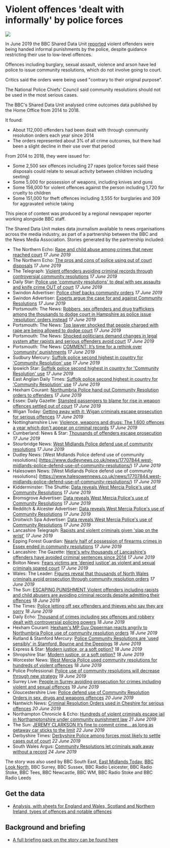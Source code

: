 # Violent offences 'dealt with informally' by police forces

![](https://ichef.bbci.co.uk/news/624/cpsprodpb/11523/production/_106174907_20190211_192230.jpg)

In June 2019 the BBC Shared Data Unit [reported](https://www.bbc.co.uk/news/uk-47697778) violent offenders were being handed informal punishments by the police, despite guidance restricting their use to low-level offences.

Offences including burglary, sexual assault, violence and arson have led police to issue community resolutions, which do not involve going to court.

Critics said the orders were being used "contrary to their original purpose".

The National Police Chiefs' Council said community resolutions should not be used in the most serious cases.

The BBC's Shared Data Unit analysed crime outcomes data published by the Home Office from 2014 to 2018.

It found:

- About 112,000 offenders had been dealt with through community resolution orders each year since 2014
- The orders represented about 3% of all crime outcomes, but there had been a slight decline in their use over that period

From 2014 to 2018, they were issued for:

- Some 2,500 sex offences including 27 rapes (police forces said these disposals could relate to sexual activity between children including sexting)
- Some 5,000 for possession of weapons, including knives and guns
- Some 156,000 for violent offences against the person including 1,720 for cruelty to children
- Some 151,000 for theft offences including 3,555 for burglaries and 309 for aggravated vehicle taking

This piece of content was produced by a regional newspaper reporter working alongside BBC staff.

The Shared Data Unit makes data journalism available to news organisations across the media industry, as part of a partnership between the BBC and the News Media Association. Stories generated by the partnership included:

* The Northern Echo: [Rape and child abuse among crimes that never reached court](https://www.thenorthernecho.co.uk/news/17709873.rape-and-child-abuse-among-crimes-that-never-reached-court/) *17 June 2019*
* The Northern Echo: [The pros and cons of police using out of court disposals](https://www.thenorthernecho.co.uk/news/17709901.the-pros-and-cons-of-police-using-out-of-court-disposals/?ref=twtrec) *17 June 2019*
* The Telegraph: [Violent offenders avoiding criminal records through controversial community resolutions](https://www.telegraph.co.uk/news/2019/06/17/violent-offenders-avoiding-criminal-records-controversial-community/) *17 June 2019*
* Daily Star: [Police use 'community resolutions' to deal with sex assaults and knife crime OUT of court](https://www.dailystar.co.uk/news/latest-news/786191/police-crime-news-uk-london-stabbings-met-courts) *17 June 2019* 
* Swindon Advertiser: [Police chief backs community orders](https://www.swindonadvertiser.co.uk/news/17710301.police-chief-backs-community-orders/) *17 June 2019*
* Swindon Advertiser: [Experts argue the case for and against Community Resolutions](https://www.swindonadvertiser.co.uk/news/17709806.experts-argue-the-case-for-and-against-community-resolutions/) *17 June 2019*
* Portsmouth: The News: [Robbers, sex offenders and drug traffickers among the thousands to dodge court in Hampshire as police issue 'resolution' orders instead](https://www.portsmouth.co.uk/news/crime/robbers-sex-offenders-and-drug-traffickers-among-the-thousands-to-dodge-court-in-hampshire-as-police-issue-resolution-orders-instead-1-8965168) *17 June 2019*
* Portsmouth: The News: [Top lawyer shocked that people charged with rape are being allowed to dodge court](https://www.portsmouth.co.uk/news/crime/top-lawyer-shocked-that-people-charged-with-rape-are-being-allowed-to-dodge-court-1-8965170) *17 June 2019* 
* Portsmouth: The News: [Shocked politicians demand changes in legal system after rapists and serious offenders avoid court](https://www.portsmouth.co.uk/news/crime/shocked-politicians-demand-changes-in-legal-system-after-rapists-and-serious-offenders-avoid-court-1-8965172) *17 June 2019*
* Portsmouth: The News: [COMMENT: It’s time for a rethink over ‘community’ punishments](https://www.portsmouth.co.uk/news/crime/comment-it-s-time-for-a-rethink-over-community-punishments-1-8965579) *17 June 2019*
* Sudbury Mercury: [Suffolk police second highest in country for 'Community Resolution' use](https://www.sudburymercury.co.uk/news/suffolk-constabulary-deal-with-more-than-10-000-crimes-informally-1-6108511) *17 June 2019*
* Ipswich Star: [Suffolk police second highest in country for 'Community Resolution' use](https://www.ipswichstar.co.uk/news/suffolk-constabulary-deal-with-more-than-10-000-crimes-informally-1-6108511) *17 June 2019*
* East Anglian Daily Times: [Suffolk police second highest in country for 'Community Resolution' use](https://www.eadt.co.uk/news/suffolk-constabulary-deal-with-more-than-10-000-crimes-informally-1-6108511) *17 June 2019*
* Hexham Courant: [Northumbria Police hand out Community Resolution orders to offenders](https://www.hexham-courant.co.uk/news/17710500.northumbria-police-hand-out-community-resolution-orders-to-offenders/) *17 June 2019*
* Essex: Daily Gazette: [Stansted passengers to blame for rise in weapon offences settled out of court](https://www.gazette-news.co.uk/news/17708008.stansted-passengers-to-blame-for-rise-in-weapons-offences-settled-out-of-court/) *17 June 2019*
* Wigan Today: [Getting away with it: Wigan criminals escape prosecution for serious offences](https://www.wigantoday.net/news/crime/getting-away-with-it-wigan-criminals-escape-prosecution-for-serious-offences-1-9825192) *17 June 2019*
* Nottinghamshire Live: [Violence, weapons and drugs: The 1,600 offences a year which don't appear on criminal records](https://www.nottinghampost.com/news/local-news/violence-weapons-drugs-1600-offences-2971064) *17 June 2019*
* Cumberland: News & Star: [Thousands of offenders escape prosecution](https://www.newsandstar.co.uk/news/17707426.thousands-of-offenders-escape-prosecution/) *17 June 2019*
* Stourbridge News: [West Midlands Police defend use of community resolutions](https://www.stourbridgenews.co.uk/news/17707844.west-midlands-police-defend-use-of-community-resolutions/) *17 June 2019*
* Dudley News: [West Midlands Police defend use of community resolutions] (https://www.dudleynews.co.uk/news/17707844.west-midlands-police-defend-use-of-community-resolutions/) *17 June 2019*
* Halesowen News: [West Midlands Police defend use of community resolutions] (https://www.halesowennews.co.uk/news/17707844.west-midlands-police-defend-use-of-community-resolutions/) *17 June 2019*
* Kidderminster: The Shuttle: [Data reveals West Mercia Police's use of Community Resolutions](https://www.kidderminstershuttle.co.uk/news/17706959.data-reveals-west-mercia-polices-use-of-community-resolutions/) *17 June 2019*
* Bromsgrove Advertiser: [Data reveals West Mercia Police's use of Community Resolutions](https://www.bromsgroveadvertiser.co.uk/news/17706959.data-reveals-west-mercia-polices-use-of-community-resolutions/) *17 June 2019*
* Redditch & Alcester Advertiser: [Data reveals West Mercia Police's use of Community Resolutions](https://www.redditchadvertiser.co.uk/news/17706959.data-reveals-west-mercia-polices-use-of-community-resolutions/) *17 June 2019*
* Droitwich Spa Advertiser: [Data reveals West Mercia Police's use of Community Resolutions](https://www.droitwichadvertiser.co.uk/news/17706959.data-reveals-west-mercia-polices-use-of-community-resolutions/) *17 June 2019*
* Lancashire Telegraph: [Rapists and violent criminals given 'slap on the wrist'](https://www.lancashiretelegraph.co.uk/news/17707357.fear-for-victims-as-violent-criminals-and-sex-abusers-escape-court/) *17 June 2019*
* Epping Forest Guardian: [Nearly half of possession of firearms crimes in Essex ended in community resolutions](https://www.eppingforestguardian.co.uk/news/17707756.nearly-half-of-possession-of-firearms-crimes-in-essex-ended-in-community-resolutions/) *17 June 2019*
* Lancashire: The Gazette: [Here's why thousands of Lancashire's offenders have avoided criminal sentences since 2014](https://www.blackpoolgazette.co.uk/news/crime/here-s-why-thousands-of-lancashire-s-offenders-have-avoided-criminal-sentences-since-2014-1-9826036)  *17 June 2019*
* Bolton News: [Fears victims are 'denied justice' as violent and sexual criminals spared court](https://www.theboltonnews.co.uk/news/17707243.fears-victims-are-denied-justice-as-violent-and-sexual-criminals-spared-court/) *17 June 2019*
* Wales: The Leader: [Figures reveal that thousands of North Wales criminals avoid prosecution through community resolution orders](https://www.leaderlive.co.uk/news/17710444.figures-reveal-that-thousands-of-north-wales-criminals-avoid-prosecution-through-community-resolution-orders/) *17 June 2019*
* The Sun: [ESCAPING PUNISHMENT Violent offenders including rapists and child abusers are avoiding criminal records despite admitting their offences](https://www.thesun.co.uk/news/9318046/rapists-child-abusers-skip-trial-community-resolution/) *18 June 2019*
* The Times: [Police letting off sex offenders and thieves who say they are sorry](https://www.thetimes.co.uk/article/police-letting-off-sex-offenders-and-thieves-who-say-they-are-sorry-d97cb7pwg) *18 June 2019*
* Daily Echo: [Thousand of crimes including sex offences and robbery dealt with controversial policing powers](https://www.dailyecho.co.uk/news/17712524.thousand-of-crimes-including-sex-offences-and-robbery-dealt-with-controversial-policing-powers/) *18 June 2019*
* Hexham Courant: [Hexham's MP Guy Opperman reacts angrily to Northumbria Police use of community resolution orders](https://www.hexham-courant.co.uk/news/17713994.hexhams-mp-guy-opperman-reacts-angrily-to-northumbria-police-use-of-community-resolution-orders/) *18 June 2019*
* Rutland & Stamford Mercury: [Police Community Resolutions are 'used sensibly' in Stamford, Bourne and the Deepings](https://www.stamfordmercury.co.uk/news/police-inspector-defends-common-sense-approach-to-prosecution-9073771/) *18 June 2019*
* Express & Star: [Modern justice, or a soft option?](https://www.expressandstar.com/news/crime/2019/06/18/modern-justice-or-a-soft-option/) *18 June 2019*
* Shropshire Star: [Modern justice, or a soft option?](https://www.shropshirestar.com/news/crime/2019/06/18/modern-justice-or-a-soft-option/) *18 June 2019*
* Worcester News: [West Mercia Police used community resolutions for hundreds of violent offences](https://www.worcesternews.co.uk/news/17712539.west-mercia-police-used-community-resolutions-for-hundreds-of-violent-offences/) *18 June 2019*
* Police Professional: [Police use of community resolutions will decrease through new strategy](https://www.policeprofessional.com/news/police-use-of-community-resolutions-will-decrease-through-new-strategy/) *19 June 2019*
* Surrey Live: [People in Surrey avoiding prosecution for crimes including violent and sexual offences](https://www.getsurrey.co.uk/news/surrey-news/people-surrey-avoiding-prosecution-crimes-16444875) *19 June 2019*
* Gloucestershire Live: [Police defend use of Community Resolution Orders in sex, drugs and weapons offences](https://www.gloucestershirelive.co.uk/news/cheltenham-news/police-defend-use-community-resolution-2997833) *20 June 2019*
* Nantwich News: [Criminal Resolution Orders used in Cheshire for serious offences](https://thenantwichnews.co.uk/2019/06/20/criminal-resolution-orders-used-in-cheshire-for-serious-offences/) *20 June 2019*
* Northampton Chronicle & Echo: [Hundreds of violent criminals escape jail in Northamptonshire under community punishment law](https://www.northamptonchron.co.uk/news/crime/hundreds-of-violent-criminals-escape-jail-in-northamptonshire-under-community-punishment-law-1-8972060) *21 June 2019*
* The Sun: [JEREMY CLARKSON It’s fine to commit crime… as long as getaway car sticks to the limit](https://www.thesun.co.uk/news/9349825/crime-next-prime-minister-clarkson/) *22 June 2019*
* Derbyshire Times: [Derbyshire Police among forces most likely to settle cases out of court](
https://www.derbyshiretimes.co.uk/news/crime/derbyshire-police-among-forces-most-likely-to-settle-cases-out-of-court-1-9836647) *22 June 2019*
* South Wales Argus: [Community Resolutions let criminals walk away without a record](https://www.southwalesargus.co.uk/news/17726971.community-resolutions-let-criminals-walk-away-without-a-record/) *24 June 2019*

The story was also used by BBC South East, [East Midlands Today](https://drive.google.com/open?id=1jf2cQBMoe_WjnWPjhRT_BN8vSUMJp7VJ), [BBC Look North](https://drive.google.com/open?id=1LN5nnjA-ibewpgRDN9KlmOYr3dHsGS-g), BBC Surrey, BBC Sussex, BBC Radio Leicester, BBC Radio Stoke, BBC Tees, BBC Newcastle, BBC WM, BBC Radio Stoke and BBC Radio Leeds

## Get the data 

* [Analysis, with sheets for England and Wales, Scotland and Northern Ireland, types of offences and notable offences](https://docs.google.com/spreadsheets/d/1Eg6j55s-PGzDSO_f5EGrHtsLJ1Yn8D2vE7oGXGsi1qg/edit#gid=134508249)

## Background and briefing

* [A full briefing pack on the story can be found here](https://docs.google.com/document/d/1m6dKUO2COY5QBpcnZ8JjuhsqJ1GIckq35QNwn9OIEdc/edit)

